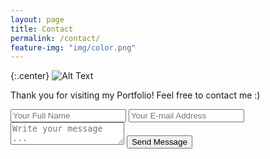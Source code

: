 ```yaml
---
layout: page
title: Contact
permalink: /contact/
feature-img: "img/color.png"
---
```


{:.center}
![Alt Text](https://media.giphy.com/media/Ala8Pjo4RN9kY/giphy.gif)


Thank you for visiting my Portfolio! Feel free to contact me :)

<form action="https://getsimpleform.com/messages?form_api_token=3df6883981f988c177d9e3a4bf2f312f" method="post">
  <!-- the redirect_to is optional, the form will redirect to the referrer on submission -->
  <input type='hidden' name='redirect_to' value='http://andrewneidley.com/thank-you/' />
  <input type='text' name='name' placeholder='Your Full Name' />
  <input type='email' name='email' placeholder='Your E-mail Address' />
  <textarea name='message' placeholder='Write your message ...'></textarea>
  <input type='submit' value='Send Message' />
</form>

